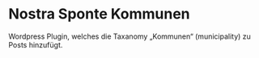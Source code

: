 # Nostra Sponte Kommunen

Wordpress Plugin, welches die Taxanomy &bdquo;Kommunen&ldquo; (municipality) zu Posts hinzufügt.
